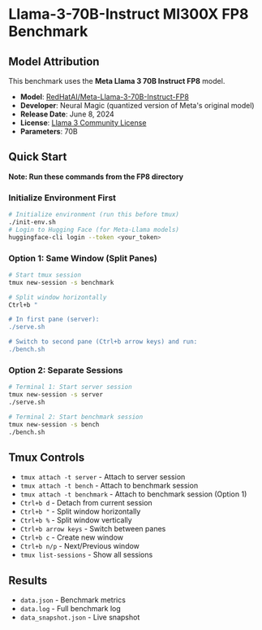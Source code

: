 # Llama-3-70B-Instruct MI300X FP8 Benchmark

## Model Attribution

This benchmark uses the **Meta Llama 3 70B Instruct FP8** model.

- **Model**: [RedHatAI/Meta-Llama-3-70B-Instruct-FP8](https://huggingface.co/RedHatAI/Meta-Llama-3-70B-Instruct-FP8)
- **Developer**: Neural Magic (quantized version of Meta's original model)
- **Release Date**: June 8, 2024
- **License**: [Llama 3 Community License](https://ai.meta.com/llama/license/)
- **Parameters**: 70B

## Quick Start

**Note: Run these commands from the FP8 directory**

### Initialize Environment First
```bash
# Initialize environment (run this before tmux)
./init-env.sh
# Login to Hugging Face (for Meta-Llama models)
huggingface-cli login --token <your_token>
```

### Option 1: Same Window (Split Panes)
```bash
# Start tmux session
tmux new-session -s benchmark

# Split window horizontally
Ctrl+b "

# In first pane (server):
./serve.sh

# Switch to second pane (Ctrl+b arrow keys) and run:
./bench.sh
```

### Option 2: Separate Sessions
```bash
# Terminal 1: Start server session
tmux new-session -s server
./serve.sh

# Terminal 2: Start benchmark session  
tmux new-session -s bench
./bench.sh
```


## Tmux Controls
- `tmux attach -t server` - Attach to server session
- `tmux attach -t bench` - Attach to benchmark session
- `tmux attach -t benchmark` - Attach to benchmark session (Option 1)
- `Ctrl+b d` - Detach from current session
- `Ctrl+b "` - Split window horizontally
- `Ctrl+b %` - Split window vertically
- `Ctrl+b arrow keys` - Switch between panes
- `Ctrl+b c` - Create new window
- `Ctrl+b n/p` - Next/Previous window
- `tmux list-sessions` - Show all sessions

## Results
- `data.json` - Benchmark metrics
- `data.log` - Full benchmark log
- `data_snapshot.json` - Live snapshot
